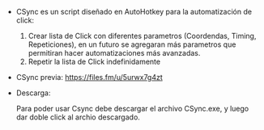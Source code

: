 - CSync es un script diseñado en AutoHotkey para la automatización de click:
  
   1. Crear lista de Click con diferentes parametros (Coordendas, Timing, Repeticiones), en un futuro se agregaran más parametros que permitiran hacer automatizaciones más avanzadas.
   2. Repetir la lista de Click indefinidamente

- CSync previa:
https://files.fm/u/5urwx7g4zt

 - Descarga:

   Para poder usar Csync debe descargar el archivo CSync.exe, y luego dar doble click al archio descargado.
